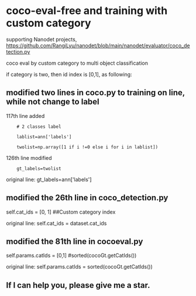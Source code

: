 # coco-eval-free and training with custom category 
supporting Nanodet projects, https://github.com/RangiLyu/nanodet/blob/main/nanodet/evaluator/coco_detection.py

coco eval by custom category to multi object classification

if category is two, then id index is [0,1], as following:
## modified two lines in coco.py to training on line, while not change to label
117th line added

        # 2 classes label
        
        lablist=ann['labels']
        
        twolist=np.array([1 if i !=0 else i for i in lablist])
        
126th line modified

        gt_labels=twolist
        
original line: gt_labels=ann['labels']
## modified the 26th line in coco_detection.py
self.cat_ids = [0, 1] ##Custom category index

original line: self.cat_ids = dataset.cat_ids
## modified the 81th line in cocoeval.py
self.params.catIds = [0,1] #sorted(cocoGt.getCatIds())

original line: self.params.catIds = sorted(cocoGt.getCatIds())

## If I can help you, please give me a star.
